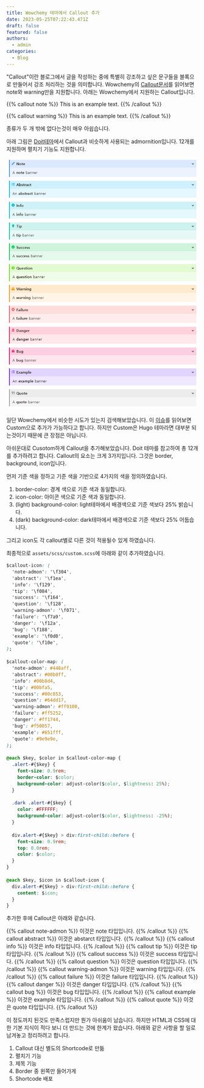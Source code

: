 ```yaml
---
title: Wowchemy 테마에서 Callout 추가
date: 2023-05-25T07:22:43.471Z
draft: false
featured: false
authors:
  - admin
categories:
  - Blog
---
```



"Callout"이란 블로그에서 글을 작성하는 중에 특별히 강조하고 싶은 문구들을 블록으로 만들어서 강조 처리하는 것을 의미합니다.
Wowchemy의 [Callout문서](https://wowchemy.com/docs/content/writing-markdown-latex/#callouts)를 읽어보면 note와 warning만을 지원합니다.
아래는 Wowchemy에서 지원하는 Callout입니다.

{{% callout note %}}
This is an example text.
{{% /callout %}}

{{% callout warning %}}
This is an example text.
{{% /callout %}}

종류가 두 개 밖에 없다는것이 매우 아쉽습니다. 

아래 그림은 [Doit테마](https://hugodoit.pages.dev)에서 Callout과 비슷하게 사용되는 admornition입니다. 12개를 지원하며 펼치기 기능도 지원합니다.

![](Doit_Theme_admonition.png)

일단 Wowchemy에서 비슷한 시도가 있는지 검색해보았습니다. 
이 [이슈](https://github.com/wowchemy/wowchemy-hugo-themes/issues/1698#issuecomment-637773325)를 읽어보면 Custom으로 추가가 가능하다고 합니다.
하지만 Custom은 Hugo 테마라면 대부분 되는것이기 때문에 큰 장점은 아닙니다.

아쉬운대로 Cusotom하게 Callout을 추가해보았습니다.
Doit 테마를 참고하여 총 12개를 추가하려고 합니다. 
Callout의 요소는 크게 3가지입니다. 그것은 border, background, icon입니다. 

먼저 기준 색을 정하고 기준 색을 기반으로 4가지의 색을 정의하였습니다.


1. border-color: 경계 색으로 기준 색과 동일합니다.
2. icon-color: 아이콘 색으로 기준 색과 동일합니다.
3. (light) background-color: light테마에서 배경색으로 기준 색보다 25% 밝습니다.
4. (dark) background-color: dark테마에서 배경색으로 기준 색보다 25% 어둡습니다. 

그리고 icon도 각 callout별로 다른 것이 적용될수 있게 하였습니다.

최종적으로 `assets/scss/custom.scss`에 아래와 같이 추가하였습니다. 

```css
$callout-icon: (
  'note-admon': '\f304',
  'abstract': '\f1ea',
  'info': '\f129',
  'tip': '\f084',
  'success': '\f164',
  'question': '\f128',
  'warning-admon': '\f071',
  'failure': '\f7a9',
  'danger': '\f12a',
  'bug': '\f188',
  'example': '\f0d0',
  'quote': '\f10e',
);

$callout-color-map: (
  'note-admon': #448aff,
  'abstract': #00b0ff,
  'info': #00b8d4,
  'tip': #00bfa5,
  'success': #00c853,
  'question': #64dd17,
  'warning-admon': #ff9100,
  'failure': #ff5252,
  'danger': #ff1744,
  'bug': #f50057,
  'example': #651fff,
  'quote': #9e9e9e,
);

@each $key, $color in $callout-color-map {
  .alert-#{$key} {
    font-size: 0.9rem;
    border-color: $color;
    background-color: adjust-color($color, $lightness: 25%);
  }

  .dark .alert-#{$key} {
    color: #FFFFFF;
    background-color: adjust-color($color, $lightness: -25%);
  }

  div.alert-#{$key} > div:first-child::before {
    font-size: 0.9rem;
    top: 0.0rem;
    color: $color;
  }
}

@each $key, $icon in $callout-icon {
  div.alert-#{$key} > div:first-child::before {
    content: $icon;
  }
}
``` 

추가한 후에 Callout은 아래와 같습니다.

{{% callout note-admon %}}
이것은 note 타입입니다.
{{% /callout %}}
{{% callout abstract %}}
이것은 abstarct 타입입니다.
{{% /callout %}}
{{% callout info %}}
이것은 info 타입입니다.
{{% /callout %}}
{{% callout tip %}}
이것은 tip 타입입니다.
{{% /callout %}}
{{% callout success %}}
이것은 success 타입입니다.
{{% /callout %}}
{{% callout question %}}
이것은 question 타입입니다.
{{% /callout %}}
{{% callout warning-admon %}}
이것은 warning 타입입니다.
{{% /callout %}}
{{% callout failure %}}
이것은 failure 타입입니다.
{{% /callout %}}
{{% callout danger %}}
이것은 danger 타입입니다.
{{% /callout %}}
{{% callout bug %}}
이것은 bug 타입입니다.
{{% /callout %}}
{{% callout example %}}
이것은 example 타입입니다.
{{% /callout %}}
{{% callout quote %}}
이것은 quote 타입입니다.
{{% /callout %}}


이 정도까지 된것도 만족스럽지만 뭔가 아쉬움이 남습니다. 하지만 HTML과 CSS에 대한 기본 지식이 적다 보니 더 만드는 것에 한계가 왔습니다.  아래와 같은 사항을 할 일로 남겨놓고 정리하려고 합니다.

1. Callout 대신 별도의 Shortcode로 만듦
2. 펼치기 기능
3. 제목 기능 
4. Border 중 왼쪽만 들어가게
5. Shortcode 배포

